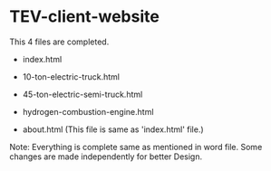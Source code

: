 # TEV-client-website

This 4 files are completed.

-   index.html
-   10-ton-electric-truck.html
-   45-ton-electric-semi-truck.html
-   hydrogen-combustion-engine.html

-   about.html (This file is same as 'index.html' file.)

Note: Everything is complete same as mentioned in word file. Some changes are made independently for better Design.
